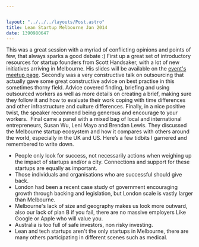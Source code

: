 ```yaml
---


layout: "../../../layouts/Post.astro"
title: Lean Startup Melbourne Jan 2014
date: 1390980647
---
```

This was a great session with a myriad of conflicting opinions and points of few, that always sparks a good debate :)</div>&nbsp;</div>First up a great set of introductory resources for startup founders from Scott Handsaker, with a lot of new initiatives arriving in Melbourne. His slides will be available on the <a href="https://www.meetup.com/Lean-Startup-Melbourne/events/160212272/" target="_blank">event&#39;s meetup page</a>.</div>&nbsp;</div>Secondly was a very constructive talk on outsourcing that actually gave some great constructive advice on best practise in this sometimes thorny field. Advice covered finding, briefing and using outsourced workers as well as more details on creating a brief, making sure they follow it and how to evaluate their work coping with time differences and other infrastructure and culture differences. Finally, in a nice positive twist, the speaker recommend being generous and encourage to your workers.&nbsp;</div>&nbsp;</div>Final came a panel with a mixed bag of local and international entrepreneurs, Susan Wu, Leni Mayo and Brendan Lewis. They discussed the Melbourne startup ecosystem and how it compares with others around the world, especially in the UK and US. Here&rsquo;s a few tidbits I garnered and remembered to write down.</div>&nbsp;</div><ul><li>People only look for success, not necessarily actions when weighing up the impact of startups and/or a city. Connections and support for these startups are equally as important.</li><li>Those individuals and organisations who are successful should give back.</li><li>London had been a recent case study of government encouraging growth through backing and legislation, but London scale is vastly larger than Melbourne.</li><li>Melbourne&#39;s lack of size and geography makes us look more outward, also our lack of plan B if you fail, there are no massive employers Like Google or Apple who will value you.</li><li>Australia is too full of safe investors, non risky investing.</li><li>Lean and tech startups aren&#39;t the only startups in Melbourne, there are many others participating in different scenes such as medical.&nbsp;</li></ul>
